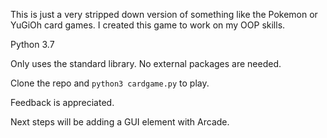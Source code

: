 This is just a very stripped down version of something like the Pokemon or YuGiOh card games. I created this game to work on my OOP skills.

Python 3.7

Only uses the standard library. No external packages are needed.

Clone the repo and `python3 cardgame.py` to play.

Feedback is appreciated.

Next steps will be adding a GUI element with Arcade.